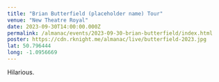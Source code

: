 ```yaml
---
title: "Brian Butterfield (placeholder name) Tour"
venue: "New Theatre Royal"
date: 2023-09-30T14:00:00.000Z
permalink: /almanac/events/2023-09-30-brian-butterfield/index.html
poster: https://cdn.rknight.me/almanac/live/butterfield-2023.jpg
lat: 50.796444
long: -1.0956669
---
```


Hilarious.